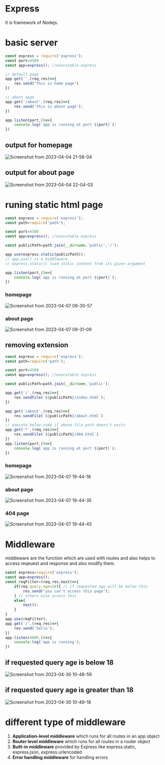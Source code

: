 # Express 
It is framework of Nodejs.

# basic server
```js
const express = require('express');
const port=4500
const app=express(); //executable express 

// default page
app.get('',(req,res)=>{
    res.send("This is home page")
})

// about apge 
app.get('/about',(req,res)=>{
    res.send('this is about page');
})

app.listen(port,()=>{
    console.log(`app is running at port ${port}`);
})
```
## output for homepage
![Screenshot from 2023-04-04 21-58-04](https://user-images.githubusercontent.com/56790381/229857542-abe0d40d-40e0-4f3a-b630-692a6b8f9ee4.png)
## output for about page
![Screenshot from 2023-04-04 22-04-03](https://user-images.githubusercontent.com/56790381/229858288-0eb2310c-62ac-4d50-84e8-2cf1b27f2ac5.png)

# runing static html page
```js
const express = require('express');
const path=require('path');

const port=4500
const app=express(); //executable express 

const publicPath=path.join(__dirname,'public','/');

app.use(express.static(publicPath));
// app.use() is a middleware
// express.static() load static content from its given argument

app.listen(port,()=>{
    console.log(`app is running at port ${port}`);
})
```
### homepage
![Screenshot from 2023-04-07 09-30-57](https://user-images.githubusercontent.com/56790381/230538546-2d9e65d3-07b3-404b-8d94-2039050fb75a.png)
### about page
![Screenshot from 2023-04-07 09-31-09](https://user-images.githubusercontent.com/56790381/230538555-3a33305f-3fdf-4775-aeda-6d3be504fdf6.png)

## removing extension 
```js
const express = require('express');
const path=require('path');

const port=4500
const app=express(); //executable express 

const publicPath=path.join(__dirname,'public');

app.get('/',(req,res)=>{
    res.sendFile(`${publicPath}/index.html`);    
})

app.get('/about',(req,res)=>{
    res.sendFile(`${publicPath}/about.html`)
})
// execute below code if above file path doesn't exits
app.get('*',(req,res)=>{
    res.sendFile(`${publicPath}/404.html`)
})
app.listen(port,()=>{
    console.log(`app is running at port ${port}`);
})
```
### homepage
![Screenshot from 2023-04-07 19-44-18](https://user-images.githubusercontent.com/56790381/230624782-9b0ce94f-54e8-441c-9e08-d337345bca54.png)
### about page
![Screenshot from 2023-04-07 19-44-35](https://user-images.githubusercontent.com/56790381/230624791-0cc9a8e9-719b-431a-a023-8f3049b3253b.png)
### 404 page
![Screenshot from 2023-04-07 19-44-45](https://user-images.githubusercontent.com/56790381/230624794-3ebe2d73-1c0c-47c1-8da5-427d0755bd28.png)

# Middleware 
middleware are the function which are used with routes and also helps to access reqeuest and response and also modify them.
```js
const express=require('express');
const app=express();
const reqFilter=(req,res,next)=>{
    if(req.query.age<18){ // if requested age will be below this 
        res.send("you can't access this page");
    } // others wise access this
    else{
        next();
    }
}
app.use(reqFilter);
app.get('/',(req,res)=>{
    res.send('hello');
})
app.listen(4000,()=>{
    console.log('app is running');
})
```
## if requested query age is below 18
![Screenshot from 2023-04-30 10-48-59](https://user-images.githubusercontent.com/56790381/235337072-ca09bd81-d2ad-4777-b8f5-2d9e4fda3ee8.png)
## if requested query age is greater than 18
![Screenshot from 2023-04-30 10-49-18](https://user-images.githubusercontent.com/56790381/235337069-2b0fbf0f-a0be-45bd-a8bd-632ba773b386.png)

# different type of middleware
1. **Application-level middleware** which runs for all routes in an app object
2. **Router level middleware** which runs for all routes in a router object
3. **Built-in middleware** provided by Express like express.static, express.json, express.urlencoded
4. **Error handling middleware** for handling errors

